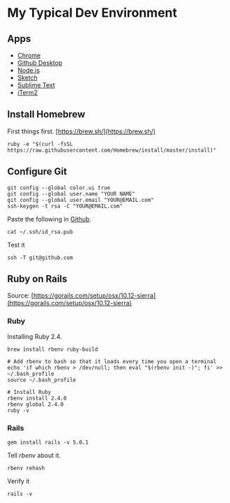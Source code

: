My Typical Dev Environment
==========================

## Apps
* [Chrome](https://www.google.com/chrome/)
* [Github Desktop](https://desktop.github.com/)
* [Node.js](https://nodejs.org)
* [Sketch](https://www.sketchapp.com)
* [Sublime Text](https://www.sublimetext.com)
* [iTerm2](https://www.iterm2.com/)


## Install Homebrew
First things first.
[https://brew.sh/](https://brew.sh/)
```
ruby -e "$(curl -fsSL https://raw.githubusercontent.com/Homebrew/install/master/install)"
```

## Configure Git

```
git config --global color.ui true
git config --global user.name "YOUR NAME"
git config --global user.email "YOUR@EMAIL.com"
ssh-keygen -t rsa -C "YOUR@EMAIL.com"
```
Paste the following in [Github](https://github.com/settings/ssh).
```
cat ~/.ssh/id_rsa.pub
```
Test it
```
ssh -T git@github.com
```

## Ruby on Rails
Source: [https://gorails.com/setup/osx/10.12-sierra](https://gorails.com/setup/osx/10.12-sierra)

### Ruby
Installing Ruby 2.4.
```
brew install rbenv ruby-build

# Add rbenv to bash so that it loads every time you open a terminal
echo 'if which rbenv > /dev/null; then eval "$(rbenv init -)"; fi' >> ~/.bash_profile
source ~/.bash_profile

# Install Ruby
rbenv install 2.4.0
rbenv global 2.4.0
ruby -v
```

### Rails
```gem install rails -v 5.0.1```

Tell *rbenv* about it.

```rbenv rehash```

Verify it

```rails -v```
